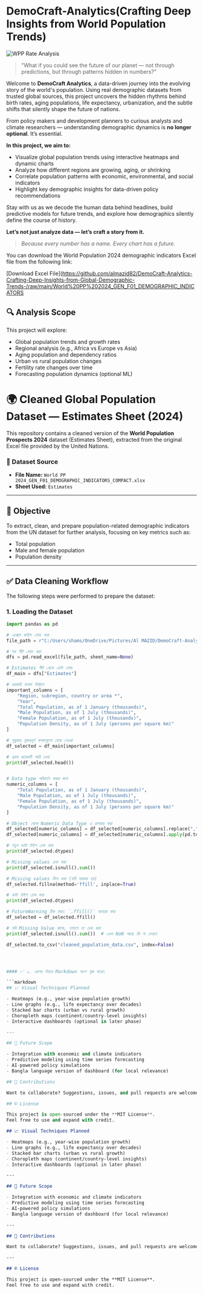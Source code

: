 # DemoCraft-Analytics(Crafting Deep Insights from World Population Trends)
![WPP Rate Analysis](https://github.com/almazid82/DemoCraft-Analytics-Crafting-Deep-Insights-from-Global-Demographic-Trends-/blob/main/wpp%20rate%20analysis.jpg?raw=true)


> "What if you could see the future of our planet — not through predictions, but through patterns hidden in numbers?"

Welcome to **DemoCraft Analytics**, a data-driven journey into the evolving story of the world's population. Using real demographic datasets from trusted global sources, this project uncovers the hidden rhythms behind birth rates, aging populations, life expectancy, urbanization, and the subtle shifts that silently shape the future of nations.

From policy makers and development planners to curious analysts and climate researchers — understanding demographic dynamics is **no longer optional**. It’s essential.

**In this project, we aim to:**
- Visualize global population trends using interactive heatmaps and dynamic charts
- Analyze how different regions are growing, aging, or shrinking
- Correlate population patterns with economic, environmental, and social indicators
- Highlight key demographic insights for data-driven policy recommendations

Stay with us as we decode the human data behind headlines, build predictive models for future trends, and explore how demographics silently define the course of history.

**Let’s not just analyze data — let’s craft a story from it.**

> _Because every number has a name. Every chart has a future._

You can download the World Population 2024 demographic indicators Excel file from the following link:

[Download Excel File](https://github.com/almazid82/DemoCraft-Analytics-Crafting-Deep-Insights-from-Global-Demographic-Trends-/raw/main/World%20PP%202024_GEN_F01_DEMOGRAPHIC_INDICATORS



## 🔍 Analysis Scope

This project will explore:

- Global population trends and growth rates
- Regional analysis (e.g., Africa vs Europe vs Asia)
- Aging population and dependency ratios
- Urban vs rural population changes
- Fertility rate changes over time
- Forecasting population dynamics (optional ML)



# 🌍 Cleaned Global Population Dataset — Estimates Sheet (2024)

This repository contains a cleaned version of the **World Population Prospects 2024** dataset (Estimates Sheet), extracted from the original Excel file provided by the United Nations.

### 📂 Dataset Source
- **File Name:** `World PP 2024_GEN_F01_DEMOGRAPHIC_INDICATORS_COMPACT.xlsx`
- **Sheet Used:** `Estimates`

---

## 📌 Objective

To extract, clean, and prepare population-related demographic indicators from the UN dataset for further analysis, focusing on key metrics such as:

- Total population
- Male and female population
- Population density

---

## ✅ Data Cleaning Workflow

The following steps were performed to prepare the dataset:

### 1. **Loading the Dataset**
```python
import pandas as pd

# এক্সেল ফাইল লোড করা
file_path = r"C:/Users/shams/OneDrive/Pictures/Al MAZID/DemoCraft-Analytics-Crafting-Deep-Insights-from-Global-Demographic-Trends-/World PP 2024_GEN_F01_DEMOGRAPHIC_INDICATORS_COMPACT.xlsx"

# সব শীট লোড করা
dfs = pd.read_excel(file_path, sheet_name=None)

# Estimates শীট থেকে ডেটা লোড
df_main = dfs["Estimates"]

# দরকারি কলাম নির্বাচন
important_columns = [
    "Region, subregion, country or area *",
    "Year",
    "Total Population, as of 1 January (thousands)",
    "Male Population, as of 1 July (thousands)",
    "Female Population, as of 1 July (thousands)",
    "Population Density, as of 1 July (persons per square km)"
]

# শুধুমাত্র গুরুত্বপূর্ণ কলামগুলো বেছে নেওয়া
df_selected = df_main[important_columns]

# প্রথম কয়েকটি সারি দেখা
print(df_selected.head())


# Data type পরিবর্তন করার জন্য
numeric_columns = [
    "Total Population, as of 1 January (thousands)",
    "Male Population, as of 1 July (thousands)",
    "Female Population, as of 1 July (thousands)",
    "Population Density, as of 1 July (persons per square km)"
]

# Object থেকে Numeric Data Type এ রূপান্তর করা
df_selected[numeric_columns] = df_selected[numeric_columns].replace(",", "", regex=True)  # কমা সরানো
df_selected[numeric_columns] = df_selected[numeric_columns].apply(pd.to_numeric, errors='coerce')  # সংখ্যায় রূপান্তর

# নতুন ডাটা টাইপ চেক করা
print(df_selected.dtypes)

# Missing values চেক করা
print(df_selected.isnull().sum())

# Missing values ফিল করা (যদি দরকার হয়)
df_selected.fillna(method='ffill', inplace=True)

# ডাটা টাইপ চেক করা
print(df_selected.dtypes)

# FutureWarning ঠিক করা: `.ffill()` ব্যবহার করা
df_selected = df_selected.ffill()

# যদি Missing Value থাকে, তাহলে তা চেক করা
print(df_selected.isnull().sum())  # এখন NaN আছে কি না দেখতে

df_selected.to_csv("cleaned_population_data.csv", index=False)




#### ✅ ২. এরপর নিচের Markdown অংশ শুরু করো:

```markdown
## 📈 Visual Techniques Planned

- Heatmaps (e.g., year-wise population growth)
- Line graphs (e.g., life expectancy over decades)
- Stacked bar charts (urban vs rural growth)
- Choropleth maps (continent/country-level insights)
- Interactive dashboards (optional in later phase)

---

## 🚀 Future Scope

- Integration with economic and climate indicators
- Predictive modeling using time series forecasting
- AI-powered policy simulations
- Bangla language version of dashboard (for local relevance)

## 🤝 Contributions

Want to collaborate? Suggestions, issues, and pull requests are welcome!

## © License

This project is open-sourced under the **MIT License**.  
Feel free to use and expand with credit.
```









```markdown
## 📈 Visual Techniques Planned

- Heatmaps (e.g., year-wise population growth)
- Line graphs (e.g., life expectancy over decades)
- Stacked bar charts (urban vs rural growth)
- Choropleth maps (continent/country-level insights)
- Interactive dashboards (optional in later phase)

---

## 🚀 Future Scope

- Integration with economic and climate indicators
- Predictive modeling using time series forecasting
- AI-powered policy simulations
- Bangla language version of dashboard (for local relevance)

---

## 🤝 Contributions

Want to collaborate? Suggestions, issues, and pull requests are welcome!

---

## © License

This project is open-sourced under the **MIT License**.  
Feel free to use and expand with credit.
```














